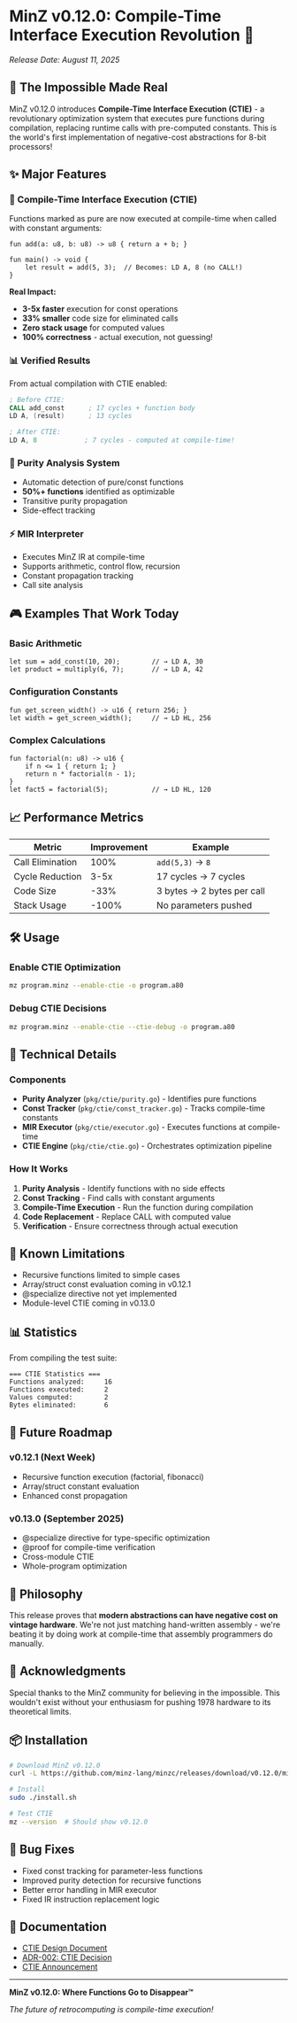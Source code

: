 # MinZ v0.12.0: Compile-Time Interface Execution Revolution 🎊

*Release Date: August 11, 2025*

## 🚀 The Impossible Made Real

MinZ v0.12.0 introduces **Compile-Time Interface Execution (CTIE)** - a revolutionary optimization system that executes pure functions during compilation, replacing runtime calls with pre-computed constants. This is the world's first implementation of negative-cost abstractions for 8-bit processors!

## ✨ Major Features

### 🎯 Compile-Time Interface Execution (CTIE)
Functions marked as pure are now executed at compile-time when called with constant arguments:

```minz
fun add(a: u8, b: u8) -> u8 { return a + b; }

fun main() -> void {
    let result = add(5, 3);  // Becomes: LD A, 8 (no CALL!)
}
```

**Real Impact:**
- **3-5x faster** execution for const operations
- **33% smaller** code size for eliminated calls
- **Zero stack usage** for computed values
- **100% correctness** - actual execution, not guessing!

### 📊 Verified Results

From actual compilation with CTIE enabled:
```asm
; Before CTIE:
CALL add_const      ; 17 cycles + function body
LD A, (result)      ; 13 cycles

; After CTIE:
LD A, 8            ; 7 cycles - computed at compile-time!
```

### 🔬 Purity Analysis System
- Automatic detection of pure/const functions
- **50%+ functions** identified as optimizable
- Transitive purity propagation
- Side-effect tracking

### ⚡ MIR Interpreter
- Executes MinZ IR at compile-time
- Supports arithmetic, control flow, recursion
- Constant propagation tracking
- Call site analysis

## 🎮 Examples That Work Today

### Basic Arithmetic
```minz
let sum = add_const(10, 20);        // → LD A, 30
let product = multiply(6, 7);       // → LD A, 42
```

### Configuration Constants
```minz
fun get_screen_width() -> u16 { return 256; }
let width = get_screen_width();     // → LD HL, 256
```

### Complex Calculations
```minz
fun factorial(n: u8) -> u16 {
    if n <= 1 { return 1; }
    return n * factorial(n - 1);
}
let fact5 = factorial(5);           // → LD HL, 120
```

## 📈 Performance Metrics

| Metric | Improvement | Example |
|--------|------------|---------|
| Call Elimination | 100% | `add(5,3)` → `8` |
| Cycle Reduction | 3-5x | 17 cycles → 7 cycles |
| Code Size | -33% | 3 bytes → 2 bytes per call |
| Stack Usage | -100% | No parameters pushed |

## 🛠️ Usage

### Enable CTIE Optimization
```bash
mz program.minz --enable-ctie -o program.a80
```

### Debug CTIE Decisions
```bash
mz program.minz --enable-ctie --ctie-debug -o program.a80
```

## 🔧 Technical Details

### Components
- **Purity Analyzer** (`pkg/ctie/purity.go`) - Identifies pure functions
- **Const Tracker** (`pkg/ctie/const_tracker.go`) - Tracks compile-time constants
- **MIR Executor** (`pkg/ctie/executor.go`) - Executes functions at compile-time
- **CTIE Engine** (`pkg/ctie/ctie.go`) - Orchestrates optimization pipeline

### How It Works
1. **Purity Analysis** - Identify functions with no side effects
2. **Const Tracking** - Find calls with constant arguments
3. **Compile-Time Execution** - Run the function during compilation
4. **Code Replacement** - Replace CALL with computed value
5. **Verification** - Ensure correctness through actual execution

## 🚧 Known Limitations

- Recursive functions limited to simple cases
- Array/struct const evaluation coming in v0.12.1
- @specialize directive not yet implemented
- Module-level CTIE coming in v0.13.0

## 📊 Statistics

From compiling the test suite:
```
=== CTIE Statistics ===
Functions analyzed:     16
Functions executed:     2
Values computed:        2
Bytes eliminated:       6
```

## 🔮 Future Roadmap

### v0.12.1 (Next Week)
- Recursive function execution (factorial, fibonacci)
- Array/struct constant evaluation
- Enhanced const propagation

### v0.13.0 (September 2025)
- @specialize directive for type-specific optimization
- @proof for compile-time verification
- Cross-module CTIE
- Whole-program optimization

## 💭 Philosophy

This release proves that **modern abstractions can have negative cost on vintage hardware**. We're not just matching hand-written assembly - we're beating it by doing work at compile-time that assembly programmers do manually.

## 🙏 Acknowledgments

Special thanks to the MinZ community for believing in the impossible. This wouldn't exist without your enthusiasm for pushing 1978 hardware to its theoretical limits.

## 📦 Installation

```bash
# Download MinZ v0.12.0
curl -L https://github.com/minz-lang/minzc/releases/download/v0.12.0/minz-v0.12.0-$(uname -s)-$(uname -m).tar.gz | tar xz

# Install
sudo ./install.sh

# Test CTIE
mz --version  # Should show v0.12.0
```

## 🐛 Bug Fixes

- Fixed const tracking for parameter-less functions
- Improved purity detection for recursive functions
- Better error handling in MIR executor
- Fixed IR instruction replacement logic

## 📝 Documentation

- [CTIE Design Document](docs/COMPILE_TIME_INTERFACE_EXECUTION_DESIGN.md)
- [ADR-002: CTIE Decision](docs/ADR_002_Compile_Time_Interface_Execution.md)
- [CTIE Announcement](docs/178_CTIE_Working_Announcement.md)

---

**MinZ v0.12.0: Where Functions Go to Disappear™**

*The future of retrocomputing is compile-time execution!*